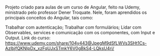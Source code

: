 Projeto criado para aulas de um curso de Angular, feito na Udemy, ministrado pelo professor Dener Troquate. Nele, foram aprendidos os principais conceitos do Angular, tais como:

Trabalhar com autenticação;
Trabalhar com formulários;
Lidar com Observables, services e comunicação com os componentes, com Input e Output.
Link do curso: https://www.udemy.com/share/104y443@JpegM9dSfLWVs3SHt1Cs-AzlbjfQKNIpDx_xzFqUJxSTmkY6V0gBkS4-LQksU4ri/
